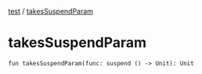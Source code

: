 [test](test/index) / [takesSuspendParam](test/takes-suspend-param)

# takesSuspendParam

`fun takesSuspendParam(func: suspend () -> Unit): Unit`